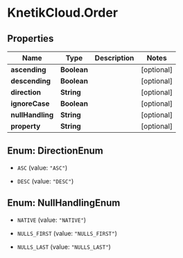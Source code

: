 # KnetikCloud.Order

## Properties
Name | Type | Description | Notes
------------ | ------------- | ------------- | -------------
**ascending** | **Boolean** |  | [optional] 
**descending** | **Boolean** |  | [optional] 
**direction** | **String** |  | [optional] 
**ignoreCase** | **Boolean** |  | [optional] 
**nullHandling** | **String** |  | [optional] 
**property** | **String** |  | [optional] 


<a name="DirectionEnum"></a>
## Enum: DirectionEnum


* `ASC` (value: `"ASC"`)

* `DESC` (value: `"DESC"`)




<a name="NullHandlingEnum"></a>
## Enum: NullHandlingEnum


* `NATIVE` (value: `"NATIVE"`)

* `NULLS_FIRST` (value: `"NULLS_FIRST"`)

* `NULLS_LAST` (value: `"NULLS_LAST"`)





